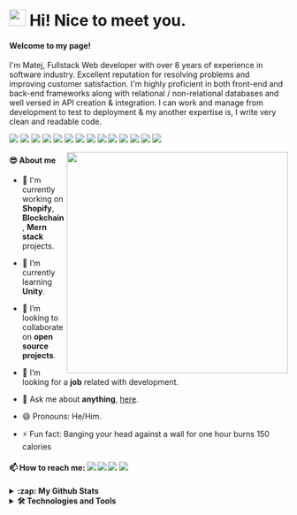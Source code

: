 # <img width="30" src="https://emojis.slackmojis.com/emojis/images/1531849430/4246/blob-sunglasses.gif?1531849430"/> Hi! Nice to meet you.
<!--
![wTiger0605's GitHub stats](https://github-readme-stats.vercel.app/api?username=wTiger0605&show_icons=true&theme=merko)
![Top Langs](https://github-readme-stats.vercel.app/api/top-langs?username=wTiger0605&show_icons=true&theme=merko&layout=compact)
-->
#### Welcome to my page!

I'm Matej, Fullstack Web developer with over 8 years of experience in software industry. Excellent reputation for resolving problems and improving customer satisfaction. I'm highly proficient in both front-end and back-end frameworks along with relational / non-relational databases and well versed in API creation & integration. I can work and manage from development to test to deployment & my another expertise is, I write very clean and readable code.

<p align="left" dir="auto">
    <img src="https://img.shields.io/badge/HTML5-E34F26?style=for-the-badge&logo=html5&logoColor=white"/>
    <img src="https://img.shields.io/badge/CSS3-1572B6?style=for-the-badge&logo=css3&logoColor=white"/>
    <img src="https://img.shields.io/badge/Javascript-555588?style=for-the-badge&logo=javascript&logoColor=F7DF1E"/>
    <img src="https://img.shields.io/badge/MongoDB-47A248?style=for-the-badge&logo=mongodb&logoColor=white"/>
    <img src="https://img.shields.io/badge/Express.js-404D59?style=for-the-badge"/>
    <img src="https://img.shields.io/badge/ReactJs-61DAFB?style=for-the-badge&logo=react&logoColor=white"/>
    <img src="https://img.shields.io/badge/Node.js-43853D?style=for-the-badge&logo=node.js&logoColor=white"/>
    <img src="https://img.shields.io/badge/jQuery-0769AD?style=for-the-badge&logo=jquery&logoColor=white"/>
    <img src="https://img.shields.io/badge/Bootstrap-563D7C?style=for-the-badge&logo=bootstrap&logoColor=white"/>
    <img src="https://img.shields.io/badge/Shopify-7AB55C?style=for-the-badge&logo=shopify&logoColor=white"/>
    <img src="https://img.shields.io/badge/Blockchain-F9DC32?style=for-the-badge&logo=bitcoin&logoColor=white"/>
    <!-- <img src="https://img.shields.io/badge/Blockchain-6CADDF?style=for-the-badge&logo=ethereum&logoColor=white"/> -->
    <img src="https://img.shields.io/badge/Laravel-E5422B?style=for-the-badge&logo=laravel&logoColor=white"/>
    <img src="https://img.shields.io/badge/Python-FFD43B?style=for-the-badge&logo=python&logoColor=darkgreen"/>
    <img src="https://img.shields.io/badge/TypeScript-3178C6?style=for-the-badge&logo=sass&logoColor=white"/>
    <!--
    <img src="https://img.shields.io/badge/Sass-CC6699?style=for-the-badge&logo=sass&logoColor=white"/>
    <img src="https://img.shields.io/badge/Git-F05032?style=for-the-badge&logo=git&logoColor=white"/>
    -->
</p>

<img align="right" width="400px" src="https://media.giphy.com/media/SWoSkN6DxTszqIKEqv/giphy.gif">
<!-- <img align="right" width="400px" src="https://github.com/wTiger0605/wTiger0605/blob/main/1_KyC8tx9cl7ftKrPBf2wWGw.gif"> -->

#### :sunglasses: About me

- 🔭 I'm currently working on <!-- <img src="https://img.shields.io/badge/-Shopify-7AB55C?style=plastic&logo=shopify&logoColor=white"/> <img src="https://img.shields.io/badge/-Mernstack-FCA121?style=plastic&logo=mernstack&logoColor=white"/> <img src="https://img.shields.io/badge/Blockchain-6CADDF?style=plastic&logo=ethereum&logoColor=white"/> --> <strong>Shopify</strong>, <strong>Blockchain</strong>, <strong>Mern stack</strong> projects.

- 🌱 I’m currently learning <strong>Unity</strong>.

- 👯 I’m looking to collaborate on <b>open source projects</b>.

- 🤔 I’m looking for a <b>job</b> related with development.

- 💬 Ask me about <b>anything</b>, [here](https://github.com/wTiger0605/wTiger0605/issues).

- 😄 Pronouns: He/Him.

- ⚡ Fun fact: Banging your head against a wall for one hour burns 150 calories

#### :mailbox: How to reach me:  [<img src="https://img.shields.io/badge/-webdevking0605@gmail.com-c14438?style=flat-square&logo=Gmail&logoColor=white&link=mailto:webdevking0605@gmail.com"/>](mailto:webdevking0605@gmail.com) [<img src="https://img.shields.io/badge/-@wTiger0605-0088CC?style=flat&logo=Telegram&logoColor=white"/>](https://t.me/wTiger0605) [<img src="https://img.shields.io/badge/wTiger0605-7289DA?style=flat&labelColor=7289DA&logo=discord&logoColor=white"/>](https://discord.gg/hNg6u2xZ) [<img src="https://img.shields.io/badge/-Skype-0088CC?style=flat&logo=Skype&logoColor=white"/>](https://join.skype.com/invite/tMjKFZFuae2I)

<details>
    <summary> <b> :zap: My Github Stats </b> </summary>
    <p align="left" dir="auto"> </p>
    <p align="left" dir="auto">
        <img style="max-width: 100%;" width="54%" src="https://github-readme-stats.vercel.app/api?username=wTiger0605&show_icons=true&theme=moltack"/> <img style="max-width: 100%;" width="45%" src="https://github-readme-stats.vercel.app/api/top-langs?username=wTiger0605&show_icons=true&theme=moltack&layout=compact"/>
    </p>
    <p style="display:flex">
        <img align=top style="max-width: 100%;" width="44%" src="https://github-readme-stats-taupe-two.vercel.app/api/wakatime?username=gautamkrishnar&hide_title=true&hide_border=true&langs_count=6&bg_color=00000000&text_color=777"/><img align=top style="max-width: 100%;" width="28%" src="https://github-profile-summary-cards.vercel.app/api/cards/repos-per-language?username=sagar-sharma-7&theme=nord_dark"/><img style="max-width: 100%;" width="28%" align=top src="https://github-profile-summary-cards.vercel.app/api/cards/most-commit-language?username=sagar-sharma-7&theme=nord_dark"/>
    </p>
    <!--
    <img src="https://github-profile-trophy.vercel.app/?username=wTiger0605&column=6&rank=SSS,SS,S,AAA,AA,A,B,C"/>
    -->
</details>

<details>
    <summary> <b>🛠️ Technologies and Tools </b> </summary>
    <p align="center" dir="auto"></p>
    <p align="center" dir="auto">
        <code><img width="10%" src="https://www.vectorlogo.zone/logos/w3_html5/w3_html5-ar21.svg"></code>
        <code><img width="10%" src="https://www.vectorlogo.zone/logos/w3_css/w3_css-ar21.svg"></code>
        <code><img width="10%" src="https://www.vectorlogo.zone/logos/w3c_xml/w3c_xml-ar21.svg"></code>
        <code><img width="10%" src="https://www.vectorlogo.zone/logos/php/php-ar21.svg"></code>
        <code><img width="10%" src="https://www.vectorlogo.zone/logos/javascript/javascript-ar21.svg"></code>
        <code><img width="10%" src="https://www.vectorlogo.zone/logos/jquery/jquery-ar21.svg"></code>
        <code><img width="10%" src="https://www.vectorlogo.zone/logos/json/json-ar21.svg"></code>
        <code><img width="10%" src="https://www.vectorlogo.zone/logos/reactjs/reactjs-ar21.svg"></code>
        <code><img width="10%" src="https://www.vectorlogo.zone/logos/vuejs/vuejs-ar21.svg"></code>
        <code><img width="10%" src="https://www.vectorlogo.zone/logos/angular/angular-ar21.svg"></code>
        <code><img width="10%" src="https://www.vectorlogo.zone/logos/nodejs/nodejs-ar21.svg"></code>
        <code><img width="10%" src="https://www.vectorlogo.zone/logos/npmjs/npmjs-ar21.svg"></code>
        <code><img width="10%" src="https://www.vectorlogo.zone/logos/typescriptlang/typescriptlang-ar21.svg"></code>
        <code><img width="10%" src="https://www.vectorlogo.zone/logos/nuxtjs/nuxtjs-ar21.svg"></code>
        <code><img width="10%" src="https://d33wubrfki0l68.cloudfront.net/72901cd2af29b26e7000165d9cb90366820717a1/dd121/writing/graphql-with-next-js-and-apollo/nextjs.svg"></code>
        <code><img width="10%" src="https://www.vectorlogo.zone/logos/expressjs/expressjs-ar21.svg"></code>
        <code><img width="10%" src="https://www.vectorlogo.zone/logos/getbootstrap/getbootstrap-ar21.svg"></code>
        <code><img width="10%" src="https://www.vectorlogo.zone/logos/sass-lang/sass-lang-ar21.svg"></code>
        <code><img width="10%" src="https://www.vectorlogo.zone/logos/shopify/shopify-ar21.svg"></code>
        <code><img width="10%" src="https://www.vectorlogo.zone/logos/unity3d/unity3d-ar21.svg"></code>
        <code><img width="10%" src="https://www.vectorlogo.zone/logos/laravel/laravel-ar21.svg"></code>
        <code><img width="10%" src="https://www.vectorlogo.zone/logos/symfony/symfony-ar21.svg"></code>
        <code><img width="10%" src="https://www.vectorlogo.zone/logos/wordpress/wordpress-ar21.svg"></code>
        <code><img width="10%" src="https://www.vectorlogo.zone/logos/bitcoin/bitcoin-ar21.svg"></code>
        <code><img width="10%" src="https://www.vectorlogo.zone/logos/ethereum/ethereum-ar21.svg"></code>
        <code><img width="10%" src="https://www.vectorlogo.zone/logos/mysql/mysql-ar21.svg"></code>
        <code><img width="10%" src="https://www.vectorlogo.zone/logos/mongodb/mongodb-ar21.svg"></code>
        <code><img width="10%" src="https://www.vectorlogo.zone/logos/firebase/firebase-ar21.svg"></code>
        <code><img width="10%" src="https://www.vectorlogo.zone/logos/amazon/amazon-ar21.svg"></code>
        <code><img width="10%" src="https://www.vectorlogo.zone/logos/godaddy/godaddy-ar21.svg"></code>
        <code><img width="10%" src="https://www.vectorlogo.zone/logos/netlify/netlify-ar21.svg"></code>
        <code><img width="10%" src="https://www.vectorlogo.zone/logos/git-scm/git-scm-ar21.svg"></code>
        <code><img width="10%" src="https://www.vectorlogo.zone/logos/github/github-ar21.svg"></code>
        <code><img width="10%" src="https://www.vectorlogo.zone/logos/canva/canva-ar21.svg"></code>
        <code><img width="10%" src="https://www.vectorlogo.zone/logos/python/python-ar21.svg"></code>
        <code><img width="10%" src="https://www.vectorlogo.zone/logos/java/java-ar21.svg"></code>
        <code><img width="10%" src="https://www.vectorlogo.zone/logos/djangoproject/djangoproject-ar21.svg"></code>
        <code><img width="10%" src="https://www.vectorlogo.zone/logos/joomla/joomla-ar21.svg"></code>
        <code><img width="10%" src="https://www.vectorlogo.zone/logos/drupal/drupal-ar21.svg"></code>
        <code><img width="10%" src="https://www.vectorlogo.zone/logos/paypal/paypal-ar21.svg"></code>
        <code><img width="10%" src="https://www.vectorlogo.zone/logos/klarna/klarna-ar21.svg"></code>
        <code><img width="10%" src="https://www.vectorlogo.zone/logos/spotify/spotify-ar21.svg"></code>
        <code><img width="10%" src="https://www.vectorlogo.zone/logos/mailchimp/mailchimp-ar21.svg"></code>
        <code><img width="10%" src="https://www.vectorlogo.zone/logos/trello/trello-ar21.svg"></code>
        <code><img width="10%" src="https://www.vectorlogo.zone/logos/figma/figma-ar21.svg"></code>
    </P>
</details>

<!--
<p align="center" dir="auto">
    <img src="https://img.shields.io/badge/-React-45b8d8?style=flat-square&logo=react&logoColor=white">
    <img src="https://img.shields.io/badge/-React-45b8d8?style=flat-square&logo=react&logoColor=white">
    <img src="https://img.shields.io/badge/-React-45b8d8?style=flat-square&logo=react&logoColor=white">
    <img src="https://img.shields.io/badge/-React-45b8d8?style=flat-square&logo=react&logoColor=white">
</p>
    
<img src="https://raw.githubusercontent.com/<OWNER>/<OWNER>/master/<GIF_NAME>.gif" width="30px">

![](https://img.shields.io/badge/<WORD_ON_LEFT>-<WORD_ON_RIGHT>-informational?style=flat&logo=<LOGO_NAME>&logoColor=white&color=2bbc8a)
-->

<!--
[![My Skills](https://skillicons.dev/icons?i=html,css,php,js,jquery,react,redux,redis,regex,remix,vue,angular,nodejs,ts,nuxtjs,nextjs,express,bootstrap,sass,c,cs,cpp,unity,webpack,codepen,laravel,symfony,wordpress,solidity,mysql,mongodb,firebase,aws,netlify,git,github,gitlab,py,java,django,figma,xd)](https://skillicons.dev)

[![My Skills](https://skillicons.dev/icons?i=html,css,php,js,jquery,react,redux,redis,regex,remix,vue,angular,nodejs,ts,nuxtjs,nextjs,express,bootstrap,sass,c,cs,cpp,unity,webpack,codepen,laravel,symfony,wordpress,solidity,mysql,mongodb,firebase,aws,netlify,git,github,gitlab,py,java,django,figma,xd&theme=light)](https://skillicons.dev)

[![My Skills](https://skillicons.dev/icons?i=html,css,php,js,jquery,react,redux,redis,regex,remix,vue,angular,nodejs,ts,nuxtjs,nextjs,express,bootstrap,sass,c,cs,cpp,unity,webpack,codepen,laravel,symfony,wordpress,solidity,mysql,mongodb,firebase,aws,netlify,git,github,gitlab,py,java,django,figma,xd&perline=3)](https://skillicons.dev)

<p align="center">
  <a href="https://skillicons.dev">
    <img src="https://skillicons.dev/icons?i=html,css,php,js,jquery,react,redux,redis,regex,remix,vue,angular,nodejs,ts,nuxtjs,nextjs,express,bootstrap,sass,c,cs,cpp,unity,webpack,codepen,laravel,symfony,wordpress,solidity,mysql,mongodb,firebase,aws,netlify,git,github,gitlab,py,java,django,figma,xd" />
  </a>
</p>
-->

<!--
<table width="320px">
    <tbody>
        <tr valign="top">
            <td width="80px" align="center">
            <span><strong>Python</strong></span><br>
            <img height="32px" src="https://cdn.jsdelivr.net/gh/devicons/devicon/icons/python/python-original.svg">
            </td>
            <td width="80px" align="center">
            <span><strong>Java</strong></span><br>
            <img height="32" src="https://cdn.jsdelivr.net/gh/devicons/devicon/icons/java/java-original.svg">
            </td>
            <td width="80px" align="center">
            <span><strong>HTML</strong></span><br>
            <img height="32" src="https://cdn.jsdelivr.net/gh/devicons/devicon/icons/html5/html5-original.svg">
            </td>
            <td width="80px" align="center">
            <span><strong>CSS</strong></span><br>
            <img height="32px" src="https://cdn.jsdelivr.net/gh/devicons/devicon/icons/css3/css3-original.svg">
            </td>
        </tr>
        <tr valign="top">
            <td width="80px" align="center">
            <span><strong>React</strong></span><br>
            <img height="32px" src="https://cdn.jsdelivr.net/gh/devicons/devicon/icons/react/react-original.svg">
            </td>
            <td width="80px" align="center">
            <span><strong>git</strong></span><br>
            <img height="32px" src="https://cdn.jsdelivr.net/gh/devicons/devicon/icons/git/git-plain.svg">
            </td>
            <td width="80px" align="center">
            <span><strong>GitHub</strong></span><br>
            <img height="32px" src="https://cdn.jsdelivr.net/gh/devicons/devicon/icons/github/github-original.svg">
            <td width="80px" align="center">
            <span><strong>Canva</strong></span><br>
            <img height="32px" src="https://cdn.jsdelivr.net/gh/devicons/devicon/icons/canva/canva-original.svg">
            </td>
        </tr>
    </tbody>
</table>
-->

<!--
![Jokes Card](https://readme-jokes.vercel.app/api)
-->
<!--

### Hi there 👋

<img src="https://github-readme-stats.vercel.app/api?username=wTiger0605&show_icons=true&theme=tokyonight"/>
<img src="https://github-readme-stats.vercel.app/api/top-langs?username=wTiger0605&layout=compact"/>

### Hi there 👋

<img src="https://github-readme-streak-stats.herokuapp.com/?user=zluvsand"/>

<img src="https://github-readme-stats.vercel.app/api/pin/?username=wTiger0605&repo=bed-Shopify-store"/>

<img src="https://raw.githubusercontent.com/wTiger0605/wTiger0605/master/<GIF_NAME>.gif" width="30px">

![](https://img.shields.io/badge/<WORD_ON_LEFT>-<WORD_ON_RIGHT>-informational?style=flat&logo=<LOGO_NAME>&logoColor=white&color=2bbc8a)

-->


<!--
**wTiger0605/wTiger0605** is a ✨ _special_ ✨ repository because its `README.md` (this file) appears on your GitHub profile.

Here are some ideas to get you started:

- 🔭 I’m currently working on ...
- 🌱 I’m currently learning ...
- 👯 I’m looking to collaborate on ...
- 🤔 I’m looking for help with ...
- 💬 Ask me about ...
- 📫 How to reach me: ...
- 😄 Pronouns: ...
- ⚡ Fun fact: ...
-->
